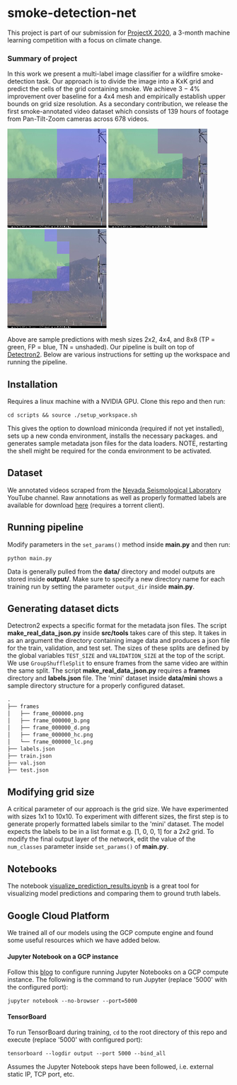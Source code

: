 # smoke-detection-net
This project is part of our submission for [ProjectX 2020](https://www.projectx2020.com/),
a 3-month machine learning competition with a focus on climate change.

### Summary of project

In this work we present a multi-label image classifier for a wildfire smoke-detection task. 
Our approach is to divide the image into a KxK grid and predict the cells of the grid containing smoke.
We achieve 3 − 4% improvement over baseline for a 4x4 mesh and empirically establish upper bounds on grid size resolution.
As a secondary contribution, we release the first smoke-annotated video dataset which consists of 139 hours of footage 
from Pan-Tilt-Zoom cameras across 678 videos. 

![alt-text-2](figures/im1_gr_2.png "mesh-size-2x2") ![alt-text-3](figures/im1_gr_4.png "mesh-size-4x4") ![alt-text-4](figures/im1_gr_8.png "mesh-size-8x8")

Above are sample predictions with mesh sizes 2x2, 4x4, and 8x8 (TP = green, FP = blue, TN = unshaded). Our pipeline is built on top of [Detectron2](https://github.com/facebookresearch/detectron2). Below are various instructions
for setting up the workspace and running the pipeline.

## Installation
Requires a linux machine with a NVIDIA GPU. Clone this repo and then run:
```
cd scripts && source ./setup_workspace.sh
```
This gives the option to download miniconda (required if not yet installed), sets up a new conda environment, installs the necessary packages.
and generates sample metadata json files for the data loaders. NOTE, restarting the shell might be required
for the conda environment to be activated.

## Dataset
We annotated videos scraped from the [Nevada Seismological Laboratory](https://www.youtube.com/user/nvseismolab/featured) 
YouTube channel. Raw annotations as well as properly formatted labels are available for download [here](https://archive.org/details/smoke_ubc_projectx) 
(requires a torrent client). 

## Running pipeline
Modify parameters in the `set_params()` method inside **main.py** and then run:
```
python main.py
```

Data is generally pulled from the **data/** directory and model outputs are stored inside **output/**.
Make sure to specify a new directory name for each training run by setting the parameter `output_dir` inside **main.py**.

## Generating dataset dicts
Detectron2 expects a specific format for the metadata json files. The script **make_real_data_json.py** inside **src/tools** 
takes care of this step. It takes in as an argument the directory containing image data and produces a json file for the 
train, validation, and test set. The sizes of these splits are defined by the global variables `TEST_SIZE` and `VALIDATION_SIZE`
at the top of the script. We use `GroupShuffleSplit` to ensure frames from the same video are within the same 
split. The script **make_real_data_json.py** requires a **frames** directory and **labels.json** file. 
The 'mini' dataset inside **data/mini** shows a sample directory structure for a properly configured dataset. 
```
.
├── frames
│   ├── frame_000000.png
│   ├── frame_000000_b.png 
│   ├── frame_000000_d.png 
│   ├── frame_000000_hc.png 
│   └── frame_000000_lc.png
├── labels.json
├── train.json 
├── val.json 
├── test.json 
``` 

## Modifying grid size
A critical parameter of our approach is the grid size. We have experimented with sizes 1x1 to 10x10. To experiment with 
different sizes, the first step is to generate properly formatted labels similar to the 'mini' dataset. The model expects
the labels to be in a list format e.g. [1, 0, 0, 1] for a 2x2 grid. To modify the final output layer of the network, edit
the value of the `num_classes` parameter inside `set_params()` of **main.py**.

## Notebooks
The notebook [visualize_prediction_results.ipynb](https://github.com/Project-X-UBC/smoke-detection-net/blob/main/notebooks/visualize_prediction_results.ipynb)
is a great tool for visualizing model predictions and comparing them to ground truth labels. 

## Google Cloud Platform
We trained all of our models using the GCP compute engine and found some useful resources which we have added below.
#### Jupyter Notebook on a GCP instance
Follow this [blog](https://towardsdatascience.com/running-jupyter-notebook-in-google-cloud-platform-in-15-min-61e16da34d52)
to configure running Jupyter Notebooks on a GCP compute instance. The following is the command to run Jupyter (replace '5000' with the configured port):
```
jupyter notebook --no-browser --port=5000
```

#### TensorBoard
To run TensorBoard during training, `cd` to the root directory of this repo and execute (replace '5000' with configured port):
```
tensorboard --logdir output --port 5000 --bind_all
```

Assumes the Jupyter Notebook steps have been followed, i.e. external static IP, TCP port, etc.
